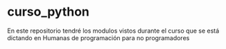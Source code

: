 # curso_python
En este repositorio tendré los modulos vistos durante el curso que se está dictando en Humanas de programación para no programadores
